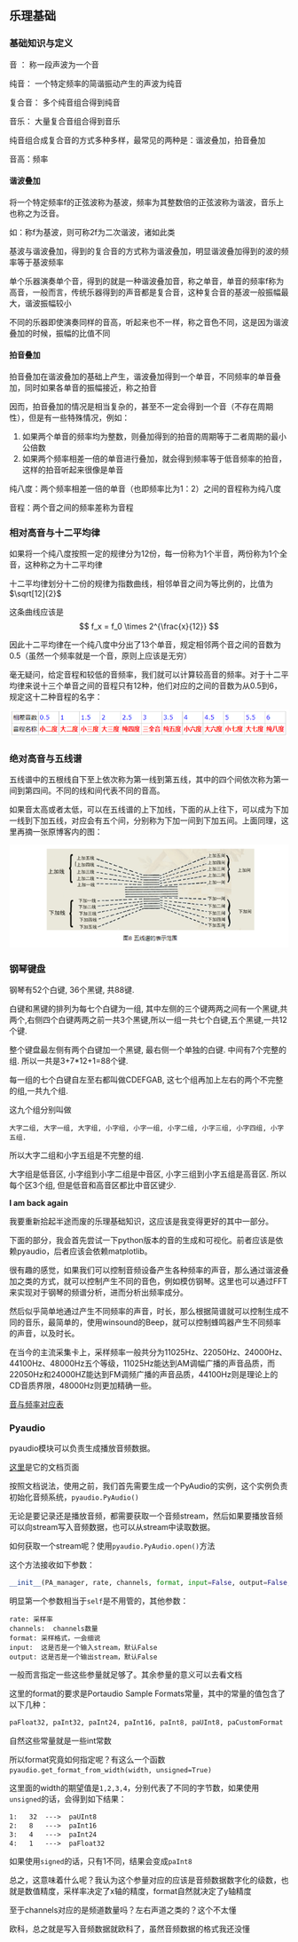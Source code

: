 ## 乐理基础



### 基础知识与定义

音 ： 称一段声波为一个音

纯音： 一个特定频率的简谐振动产生的声波为纯音

复合音： 多个纯音组合得到纯音

音乐： 大量复合音组合得到音乐

纯音组合成复合音的方式多种多样，最常见的两种是：谐波叠加，拍音叠加

音高：频率

#### 谐波叠加

将一个特定频率f的正弦波称为基波，频率为其整数倍的正弦波称为谐波，音乐上也称之为泛音。

如：称f为基波，则可称2f为二次谐波，诸如此类

基波与谐波叠加，得到的复合音的方式称为谐波叠加，明显谐波叠加得到的波的频率等于基波频率

单个乐器演奏单个音，得到的就是一种谐波叠加音，称之单音，单音的频率f称为高音，一般而言，传统乐器得到的声音都是复合音，这种复合音的基波一般振幅最大，谐波振幅较小

不同的乐器即使演奏同样的音高，听起来也不一样，称之音色不同，这是因为谐波叠加的时候，振幅的比值不同



#### 拍音叠加

拍音叠加在谐波叠加的基础上产生，谐波叠加得到一个单音，不同频率的单音叠加，同时如果各单音的振幅接近，称之拍音

因而，拍音叠加的情况是相当复杂的，甚至不一定会得到一个音（不存在周期性），但是有一些特殊情况，例如：

1. 如果两个单音的频率均为整数，则叠加得到的拍音的周期等于二者周期的最小公倍数
2. 如果两个频率相差一倍的单音进行叠加，就会得到频率等于低音频率的拍音，这样的拍音听起来很像是单音





纯八度：两个频率相差一倍的单音（也即频率比为1：2）之间的音程称为纯八度

音程：两个音之间的频率差称为音程









### 相对高音与十二平均律

如果将一个纯八度按照一定的规律分为12份，每一份称为1个半音，两份称为1个全音，这种称之为十二平均律

十二平均律划分十二份的规律为指数曲线，相邻单音之间为等比例的，比值为 $\sqrt[12]{2}$ 

这条曲线应该是
$$
f_x = f_0 \times 2^{\frac{x}{12}}
$$


因此十二平均律在一个纯八度中分出了13个单音，规定相邻两个音之间的音数为0.5（虽然一个频率就是一个音，原则上应该是无穷）

毫无疑问，给定音程和较低的音频率，我们就可以计算较高音的频率。对于十二平均律来说十三个单音之间的音程只有12种，他们对应的之间的音数为从0.5到6，规定这十二种音程的名字：

![十二音程](images/十二音程.png)



### 绝对高音与五线谱

五线谱中的五根线自下至上依次称为第一线到第五线，其中的四个间依次称为第一间到第四间。不同的线和间代表不同的音高。

如果音太高或者太低，可以在五线谱的上下加线，下面的从上往下，可以成为下加一线到下加五线，对应会有五个间，分别称为下加一间到下加五间。上面同理，这里再摘一张原博客内的图：

![image-20191115213537487](images/image-20191115213537487.png)



### 钢琴键盘

钢琴有52个白键, 36个黑键, 共88键.

白键和黑键的排列为每七个白键为一组, 其中左侧的三个键两两之间有一个黑键,共两个,右侧四个白键两两之前一共3个黑键,所以一组一共七个白键,五个黑键,一共12个键.

整个键盘最左侧有两个白键加一个黑键, 最右侧一个单独的白键. 中间有7个完整的组. 所以一共是3+7*12+1=88个键.

每一组的七个白键自左至右都叫做CDEFGAB, 这七个组再加上左右的两个不完整的组,一共九个组.

这九个组分别叫做

~~~
大字二组, 大字一组, 大字组, 小字组, 小字一组, 小字二组, 小字三组, 小字四组, 小字五组.
~~~

所以大字二组和小字五组是不完整的组.

大字组是低音区, 小字组到小字二组是中音区, 小字三组到小字五组是高音区. 所以每个区3个组, 但是低音和高音区都比中音区键少.





<b> I am back again </b>

我要重新拾起半途而废的乐理基础知识，这应该是我变得更好的其中一部分。

下面的部分，我会首先尝试一下python版本的音的生成和可视化。前者应该是依赖pyaudio，后者应该会依赖matplotlib。



很有趣的感觉，如果我们可以控制音频设备产生各种频率的声音，那么通过谐波叠加之类的方式，就可以控制产生不同的音色，例如模仿钢琴。这里也可以通过FFT来实现对于钢琴的频谱分析，进而分析出频率成分。

然后似乎简单地通过产生不同频率的声音，时长，那么根据简谱就可以控制生成不同的音乐，最简单的，使用winsound的Beep，就可以控制蜂鸣器产生不同频率的声音，以及时长。



在当今的主流采集卡上，采样频率一般共分为11025Hz、22050Hz、24000Hz、44100Hz、48000Hz五个等级，11025Hz能达到AM调幅广播的声音品质，而22050Hz和24000HZ能达到FM调频广播的声音品质，44100Hz则是理论上的CD音质界限，48000Hz则更加精确一些。 

[音与频率对应表]( https://pages.mtu.edu/~suits/notefreqs.html )





### Pyaudio

pyaudio模块可以负责生成播放音频数据。

[这里]( http://people.csail.mit.edu/hubert/pyaudio/docs/#pasampleformat )是它的文档页面

按照文档说法，使用之前，我们首先需要生成一个PyAudio的实例，这个实例负责初始化音频系统，`pyaudio.PyAudio()`

无论是要记录还是播放音频，都需要获取一个音频stream，然后如果要播放音频可以向stream写入音频数据，也可以从stream中读取数据。

如何获取一个stream呢？使用`pyaudio.PyAudio.open()`方法

这个方法接收如下参数：

~~~python
__init__(PA_manager, rate, channels, format, input=False, output=False, input_device_index=None, output_device_index=None, frames_per_buffer=1024, start=True, input_host_api_specific_stream_info=None, output_host_api_specific_stream_info=None, stream_callback=None)
~~~

明显第一个参数相当于`self`是不用管的，其他参数：

~~~
rate: 采样率
channels:  channels数量
format: 采样格式，一会细说
input:  这是否是一个输入stream，默认False
output: 这是否是一个输出stream，默认False
~~~

一般而言指定一些这些参量就足够了。其余参量的意义可以去看文档

这里的format的要求是Portaudio Sample Formats常量，其中的常量的值包含了以下几种：

~~~python
paFloat32, paInt32, paInt24, paInt16, paInt8, paUInt8, paCustomFormat
~~~

自然这些常量就是一些int常数

所以format究竟如何指定呢？有这么一个函数`pyaudio.get_format_from_width(width, unsigned=True)`

这里面的width的期望值是`1,2,3,4`，分别代表了不同的字节数，如果使用`unsigned`的话，会得到如下结果：

~~~
1:   32  --->  paUInt8
2:   8   --->  paInt16
3:   4   --->  paInt24
4:   1   --->  paFloat32
~~~

如果使用`signed`的话，只有1不同，结果会变成`paInt8`

总之，这意味着什么呢？我认为这个参量对应的应该是音频数据数字化的级数，也就是数值精度，采样率决定了x轴的精度，format自然就决定了y轴精度

至于channels对应的是频道数量吗？左右声道之类的？这个不太懂



欧科，总之就是写入音频数据就欧科了，虽然音频数据的格式我还没懂

